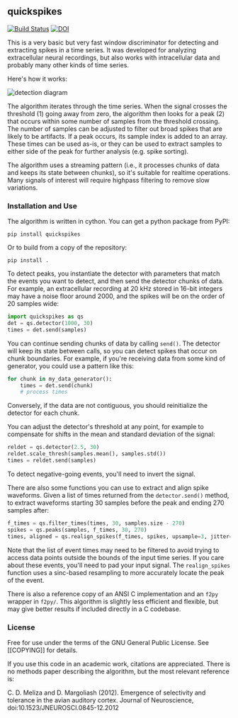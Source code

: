 
## quickspikes

[![Build Status](https://travis-ci.org/melizalab/quickspikes.png?branch=master)](https://travis-ci.org/melizalab/quickspikes)
[![DOI](https://zenodo.org/badge/DOI/10.5281/zenodo.1246809.svg)](https://doi.org/10.5281/zenodo.1246809)

This is a very basic but very fast window discriminator for detecting and
extracting spikes in a time series. It was developed for analyzing extracellular
neural recordings, but also works with intracellular data and probably many
other kinds of time series.

Here's how it works:

![detection diagram](algorithm.png)

The algorithm iterates through the time series. When the signal crosses the threshold (1) going away from zero, the algorithm then looks for a peak (2) that occurs within some number of samples from the threshold crossing. The number of samples can be adjusted to filter out broad spikes that are likely to be artifacts. If a peak occurs, its sample index is added to an array. These times can be used as-is, or they can be used to extract samples to either side of the peak for further analysis (e.g. spike sorting).

The algorithm uses a streaming pattern (i.e., it processes chunks of data and keeps its state between chunks), so it's suitable for realtime operations. Many signals of interest will require highpass filtering to remove slow variations.

### Installation and Use

The algorithm is written in cython. You can get a python package from PyPI:

    pip install quickspikes

Or to build from a copy of the repository:

    pip install .

To detect peaks, you instantiate the detector with parameters that match the events you want to detect, and then send the detector chunks of data. For example, an extracellular recording at 20 kHz stored in 16-bit integers may have a noise floor around 2000, and the spikes will be on the order of 20 samples wide:

```python
import quickspikes as qs
det = qs.detector(1000, 30)
times = det.send(samples)
```

You can continue sending chunks of data by calling `send()`. The detector will keep its state between calls, so you can detect spikes that occur on chunk boundaries. For example, if you're receiving data from some kind of generator, you could use a pattern like this:

``` python
for chunk in my_data_generator():
    times = det.send(chunk)
    # process times
```

Conversely, if the data are not contiguous, you should reinitialize the detector for each chunk.

You can adjust the detector's threshold at any point, for example to compensate for shifts in the mean and standard deviation of the signal:

```python
reldet = qs.detector(2.5, 30)
reldet.scale_thresh(samples.mean(), samples.std())
times = reldet.send(samples)
```

To detect negative-going events, you'll need to invert the signal.

There are also some functions you can use to extract and align spike waveforms. Given a list of times returned from the `detector.send()` method, to extract waveforms starting 30 samples before the peak and ending 270 samples after:

```python
f_times = qs.filter_times(times, 30, samples.size - 270)
spikes = qs.peaks(samples, f_times, 30, 270)
times, aligned = qs.realign_spikes(f_times, spikes, upsample=3, jitter=4)
```

Note that the list of event times may need to be filtered to avoid trying to access data points outside the bounds of the input time series. If you care about these events, you'll need to pad your input signal. The `realign_spikes` function uses a sinc-based resampling to more accurately locate the peak of the event.

There is also a reference copy of an ANSI C implementation and an `f2py` wrapper in `f2py/`. This algorithm is slightly less efficient and flexible, but may give better results if included directly in a C codebase.

### License

Free for use under the terms of the GNU General Public License. See [[COPYING]]
for details.

If you use this code in an academic work, citations are appreciated. There is no methods paper describing the algorithm, but the most relevant reference is:

C. D. Meliza and D. Margoliash (2012). Emergence of selectivity and tolerance in the avian auditory cortex. Journal of Neuroscience, doi:10.1523/JNEUROSCI.0845-12.2012
